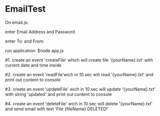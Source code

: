# EmailTest
On email.js: 

enter Email Address and Password
             
enter To: and From: 

run application: $node app.js




#1. create an event 'createFile' which will create file '{yourName}.txt' with current date and time inside

#2. create an event 'readFile'wich in 10 sec will read '{yourName}.txt' and print out content to console

#3. create an event 'updateFile' wich in 10 sec will update '{yourName}.txt' with string 'updated' and print out content to console

#4. create an event 'deleteFile' wich in 10 sec will delete '{yourName}.txt' and send email with text 'File {fileName} DELETED!'


